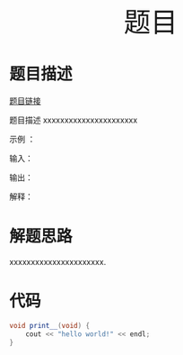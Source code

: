<div align='center' ><font size='70'>题目</font></div>

# 题目描述

<a href="题目地址" target="_blank">题目链接</a>

题目描述 xxxxxxxxxxxxxxxxxxxxxx

示例 ：

输入：

输出：

解释：

# 解题思路
xxxxxxxxxxxxxxxxxxxxxx.

# 代码


```java
void print__(void) {
    cout << "hello world!" << endl;
}

```

